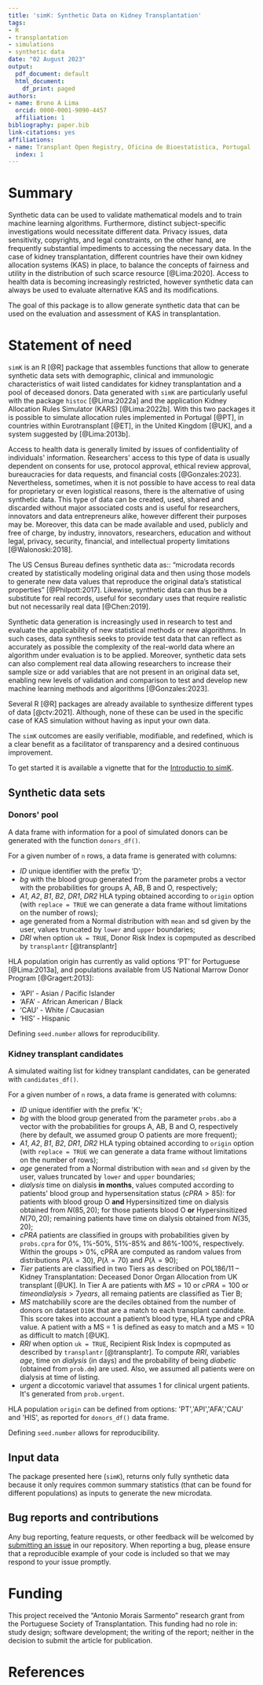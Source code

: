 ```yaml
---
title: 'simK: Synthetic Data on Kidney Transplantation'
tags:
- R
- transplantation
- simulations
- synthetic data
date: "02 August 2023"
output:
  pdf_document: default
  html_document:
    df_print: paged
authors:
- name: Bruno A Lima
  orcid: 0000-0001-9090-4457
  affiliation: 1
bibliography: paper.bib
link-citations: yes
affiliations:
- name: Transplant Open Registry, Oficina de Bioestatistica, Portugal
  index: 1
---
```


# Summary

Synthetic data can be used to validate mathematical models and to train machine learning algorithms. Furthermore, distinct subject-specific investigations would necessitate different data. Privacy issues, data sensitivity, copyrights, and legal constraints, on the other hand, are frequently substantial impediments to accessing the necessary data. 
In the case of kidney transplantation, different countries have their own kidney allocation systems (KAS) in place, to balance the concepts of fairness and utility in the distribution of such scarce resource [@Lima:2020]. Access to health data is becoming increasingly restricted, however synthetic data can always be used to evaluate alternative KAS and its modifications.

The goal of this package is to allow generate synthetic data that can be used on the evaluation and assessment of KAS in transplantation.

# Statement of need

`simK` is an R [@R] package that assembles functions that allow to generate synthetic data sets with demographic, clinical and immunologic characteristics of wait listed candidates for kidney transplantation and a pool of deceased donors. Data generated with `simK` are particularly useful with the package `histoc` [@Lima:2022a] and the application Kidney Allocation Rules Simulator (KARS) [@Lima:2022b]. With this two packages it is possible to simulate allocation rules implemented in Portugal [@PT], in countries within Eurotransplant [@ET], in the United Kingdom [@UK], and a system suggested by [@Lima:2013b].

Access to health data is generally limited by issues of confidentiality of individuals' information. Researchers' access to this type of data is usually dependent on consents for use, protocol approval, ethical review approval, bureaucracies for data requests, and financial costs [@Gonzales:2023]. Nevertheless, sometimes, when it is not possible to have access to real data for proprietary or even logistical reasons, there is the alternative of using synthetic data. This type of data can be created, used, shared and discarded without major associated costs and is useful for researchers, innovators and data entrepreneurs alike, however different their purposes may be. Moreover, this data can be made available and used, publicly and free of charge, by industry, innovators, researchers, education and without legal, privacy, security, financial, and intellectual property limitations [@Walonoski:2018].

The US Census Bureau defines synthetic data as:: “microdata records created by statistically modeling original data and then using those models to generate new data values that reproduce the original data’s statistical properties” [@Philpott:2017]. Likewise, synthetic data can thus be a substitute for real records, useful for secondary uses that require realistic but not necessarily real data [@Chen:2019].

Synthetic data generation is increasingly used in research to test and evaluate the applicability of new statistical methods or new algorithms. In such cases, data synthesis seeks to provide test data that can reflect as accurately as possible the complexity of the real-world data where an algorithm under evaluation is to be applied. Moreover, synthetic data sets can also complement real data allowing researchers to increase their sample size or add variables that are not present in an original data set, enabling new levels of validation and comparison to test and develop new machine learning methods and algorithms [@Gonzales:2023].

Several R [@R] packages are already available to synthesize different types of data [@ctv:2021]. Although, none of these can be used in the specific case of KAS simulation without having as input your own data.

The `simK` outcomes are easily verifiable, modifiable, and redefined, which is a clear benefit as a facilitator of transparency and a desired continuous improvement.

To get started it is available a vignette that for the [Introductio to simK](https://txopen.github.io/simK/articles/simk.html). 

## Synthetic data sets

### Donors' pool

A data frame with information for a pool of simulated donors can be generated with the function `donors_df()`.

For a given number of `n` rows, a data frame is generated with columns:

 + _ID_ unique identifier with the prefix ‘D’;
 + _bg_ with the blood group generated from the parameter probs a vector with the probabilities for groups A, AB, B and O, respectively;
 + _A1_, _A2_, _B1_, _B2_, _DR1_, _DR2_ HLA typing obtained according to `origin` option (with `replace = TRUE` we can generate a data frame without limitations on the number of rows);
 + age generated from a Normal distribution with `mean` and sd given by the user, values truncated by `lower`  and `upper` boundaries;
 + _DRI_ when option `uk = TRUE`, Donor Risk Index is copmputed as described by `transplantr` [@transplantr]

HLA population origin has currently as valid options ‘PT’ for Portuguese [@Lima:2013a], and populations available from US National Marrow Donor Program [@Gragert:2013]:

 + ‘API’ - Asian / Pacific Islander
 + ‘AFA’ - African American / Black
 + ‘CAU’ - White / Caucasian
 + ‘HIS’ - Hispanic

Defining `seed.number` allows for reproducibility.

### Kidney transplant candidates

A simulated waiting list for kidney transplant candidates, can be generated with `candidates_df()`.

For a given number of `n` rows, a data frame is generated with columns: 

  + *ID* unique identifier with the prefix 'K'; 
  + *bg* with the blood group generated from the parameter `probs.abo` a vector with the probabilities for groups A, AB, B and O, respectively (here by default, we assumed group O patients are more frequent); 
  + *A1*, *A2*, *B1*, *B2*, *DR1*, *DR2* HLA typing obtained according to `origin` option (with `replace = TRUE` we can generate a data frame without limitations on the number of rows);
  + *age* generated from a Normal distribution with `mean` and `sd` given by the user, values truncated by `lower` and `upper` boundaries;
  + *dialysis* time on dialysis **in months**, values computed according to patients' blood group and hypersensitation status ($cPRA > 85%$): for patients with blood group O **and** Hypersinsitized time on dialysis obtained from $N(85, 20)$; for those patients blood O **or** Hypersinsitized $N(70,20)$; remaining patients have time on dialysis obtained from $N(35,20)$;
  + *cPRA* patients are classified in groups with probabilities given by `probs.cpra` for 0%, 1%-50%, 51%-85% and 86%-100%, respectively. Within the groups > 0%, cPRA are computed as random values from distributions $P(\lambda = 30)$, $P(\lambda = 70)$ and $P(\lambda = 90)$;
  + *Tier* patients are classified in two Tiers as described on POL186/11 – Kidney Transplantation: Deceased Donor Organ Allocation from UK transplant [@UK]. In Tier A are patients with $MS = 10$ or $cPRA = 100%$ or $time on dialysis > 7 years$, all remaing patients are classified as Tier B;
  + *MS* matchabilily score are the deciles obtained from the number of donors on dataset `D10K` that are a match to each transplant candidate. This score takes into account a patient’s blood type, HLA type and cPRA value. A patient with a MS = 1 is defined as easy to match and a MS = 10 as difficult to match [@UK].
  + *RRI* when option `uk = TRUE`, Recipient Risk Index is copmputed as described by `transplantr` [@transplantr]. To compute *RRI*, variables *age*, time on *dialysis* (in days) and the probability of being *diabetic* (obtained from `prob.dm`) are used. Also, we assumed all patients were on dialysis at time of listing.
  + *urgent* a diccotomic variavel that assumes 1 for clinical urgent patients. It's  generated from `prob.urgent`.
  
HLA population `origin` can be defined from options: 'PT','API','AFA','CAU' and 'HIS', as reported for `donors_df()` data frame. 
  
Defining `seed.number` allows for reproducibility.

## Input data

The package presented here (`simK`), returns only fully synthetic data because it only requires common summary statistics (that can be found for different populations) as inputs to generate the new microdata.

## Bug reports and contributions

Any bug reporting, feature requests, or other feedback will be welcomed by [submitting an issue](https://github.com/txopen/simK/issues) in our repository. When reporting a bug, please ensure that a reproducible example of your code is included so that we may respond to your issue promptly.

# Funding

This project received the “Antonio Morais Sarmento” research grant from the Portuguese Society of Transplantation. This funding had no role in: study design; software development; the writing of the report; neither in the decision to submit the article for publication.

# References
